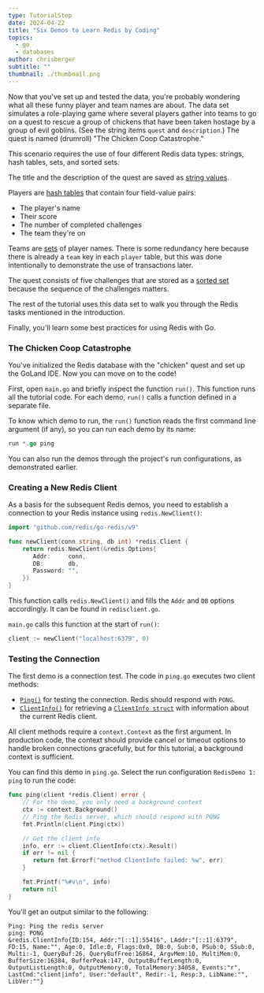 ```yaml
---
type: TutorialStep
date: 2024-04-22
title: "Six Demos to Learn Redis by Coding"
topics:
  - go
  - databases
author: chrisberger
subtitle: ""
thumbnail: ./thumbnail.png
---
```


Now that you've set up and tested the data, you're probably wondering what all these funny player and team names are about. The data set simulates a role-playing game where several players gather into teams to go on a quest to rescue a group of chickens that have been taken hostage by a group of evil goblins. (See the string items `quest` and `description`.) The quest is named (drumroll) "The Chicken Coop Catastrophe."

This scenario requires the use of four different Redis data types: strings, hash tables, sets, and sorted sets.

The title and the description of the quest are saved as [string values](https://redis.io/docs/data-types/strings/).

Players are [hash tables](https://redis.io/docs/data-types/hashes/) that contain four field-value pairs:

- The player's name
- Their score
- The number of completed challenges
- The team they're on

Teams are [sets](https://redis.io/docs/data-types/sets/) of player names. There is some redundancy here because there is already a `team` key in each `player` table, but this was done intentionally to demonstrate the use of transactions later.

The quest consists of five challenges that are stored as a [sorted set](https://redis.io/docs/data-types/sorted-sets/) because the sequence of the challenges matters.

The rest of the tutorial uses this data set to walk you through the Redis tasks mentioned in the introduction.

Finally, you'll learn some best practices for using Redis with Go.

### The Chicken Coop Catastrophe

You've initialized the Redis database with the "chicken" quest and set up the GoLand IDE. Now you can move on to the code!

First, open `main.go` and briefly inspect the function `run()`. This function runs all the tutorial code. For each demo, `run()` calls a function defined in a separate file.

To know which demo to run, the `run()` function reads the first command line argument (if any), so you can run each demo by its name:

```go
run *.go ping
```

You can also run the demos through the project's run configurations, as demonstrated earlier.

### Creating a New Redis Client

As a basis for the subsequent Redis demos, you need to establish a connection to your Redis instance using `redis.NewClient()`:

```go
import "github.com/redis/go-redis/v9"

func newClient(conn string, db int) *redis.Client {
    return redis.NewClient(&redis.Options{
       Addr:     conn,
       DB:       db,
       Password: "",
    })
}
```

This function calls `redis.NewClient()` and fills the `Addr` and `DB` options accordingly. It can be found in `redisclient.go`.

`main.go` calls this function at the start of `run()`:

```go
client := newClient("localhost:6379", 0)
```

### Testing the Connection

The first demo is a connection test. The code in `ping.go` executes two client methods:

- [`Ping()`](https://pkg.go.dev/github.com/redis/go-redis/v9#Client.Ping) for testing the connection. Redis should respond with `PONG`.
- [`ClientInfo()`](https://pkg.go.dev/github.com/redis/go-redis/v9#Client.ClientInfo) for retrieving a [`ClientInfo struct`](https://pkg.go.dev/github.com/redis/go-redis/v9#ClientInfo) with information about the current Redis client.

All client methods require a `context.Context` as the first argument. In production code, the context should provide cancel or timeout options to handle broken connections gracefully, but for this tutorial, a background context is sufficient.

You can find this demo in `ping.go`. Select the run configuration `RedisDemo 1: ping` to run the code:

```go
func ping(client *redis.Client) error {
    // For the demo, you only need a background context
    ctx := context.Background()
    // Ping the Redis server, which should respond with PONG
    fmt.Println(client.Ping(ctx))

    // Get the client info
    info, err := client.ClientInfo(ctx).Result()
    if err != nil {
       return fmt.Errorf("method ClientInfo failed: %w", err)
    }

    fmt.Printf("%#v\n", info)
    return nil
}
```

You'll get an output similar to the following:

```
Ping: Ping the redis server
ping: PONG
&redis.ClientInfo{ID:154, Addr:"[::1]:55416", LAddr:"[::1]:6379", FD:15, Name:"", Age:0, Idle:0, Flags:0x0, DB:0, Sub:0, PSub:0, SSub:0, Multi:-1, QueryBuf:26, QueryBufFree:16864, ArgvMem:10, MultiMem:0, BufferSize:16384, BufferPeak:147, OutputBufferLength:0, OutputListLength:0, OutputMemory:0, TotalMemory:34058, Events:"r", LastCmd:"client|info", User:"default", Redir:-1, Resp:3, LibName:"", LibVer:""}
```
